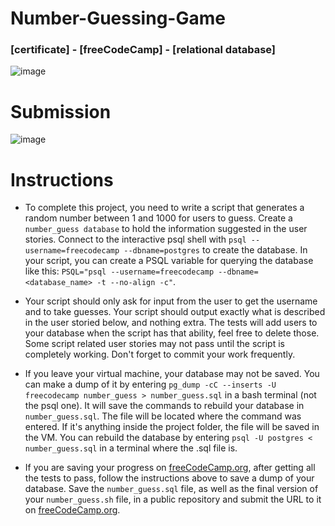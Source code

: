 # Number-Guessing-Game
### [certificate] - [freeCodeCamp] - [relational database]

![image](https://github.com/user-attachments/assets/3aaadd0b-2615-4077-a90d-ebcbb80b3c54)

# Submission
![image](https://github.com/user-attachments/assets/8dd16112-bf01-4416-8211-bc68e89b796c)

# Instructions
- To complete this project, you need to write a script that generates a random number between 1 and 1000 for users to guess. Create a `number_guess database` to hold the information suggested in the user stories. Connect to the interactive psql shell with `psql --username=freecodecamp --dbname=postgres` to create the database. In your script, you can create a PSQL variable for querying the database like this: `PSQL="psql --username=freecodecamp --dbname=<database_name> -t --no-align -c"`.

- Your script should only ask for input from the user to get the username and to take guesses. Your script should output exactly what is described in the user storied below, and nothing extra. The tests will add users to your database when the script has that ability, feel free to delete those. Some script related user stories may not pass until the script is completely working. Don't forget to commit your work frequently.

- If you leave your virtual machine, your database may not be saved. You can make a dump of it by entering `pg_dump -cC --inserts -U freecodecamp number_guess > number_guess.sql` in a bash terminal (not the psql one). It will save the commands to rebuild your database in `number_guess.sql`. The file will be located where the command was entered. If it's anything inside the project folder, the file will be saved in the VM. You can rebuild the database by entering `psql -U postgres < number_guess.sql` in a terminal where the .sql file is.

- If you are saving your progress on [freeCodeCamp.org](https://www.freecodecamp.org/), after getting all the tests to pass, follow the instructions above to save a dump of your database. Save the `number_guess.sql` file, as well as the final version of your `number_guess.sh` file, in a public repository and submit the URL to it on [freeCodeCamp.org](https://www.freecodecamp.org/).
